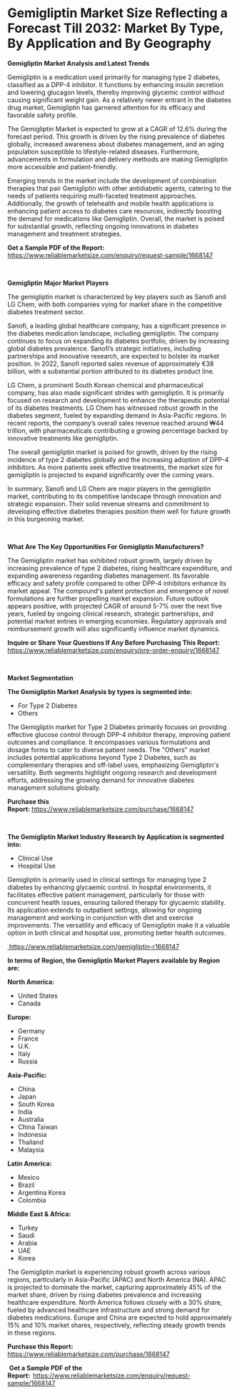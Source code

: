 <p><h1>Gemigliptin Market Size Reflecting a Forecast Till 2032: Market By Type, By Application and By Geography</h1></p><p><strong>Gemigliptin Market Analysis and Latest Trends</strong></p>
<p><p>Gemigliptin is a medication used primarily for managing type 2 diabetes, classified as a DPP-4 inhibitor. It functions by enhancing insulin secretion and lowering glucagon levels, thereby improving glycemic control without causing significant weight gain. As a relatively newer entrant in the diabetes drug market, Gemigliptin has garnered attention for its efficacy and favorable safety profile.</p><p>The Gemigliptin Market is expected to grow at a CAGR of 12.6% during the forecast period. This growth is driven by the rising prevalence of diabetes globally, increased awareness about diabetes management, and an aging population susceptible to lifestyle-related diseases. Furthermore, advancements in formulation and delivery methods are making Gemigliptin more accessible and patient-friendly. </p><p>Emerging trends in the market include the development of combination therapies that pair Gemigliptin with other antidiabetic agents, catering to the needs of patients requiring multi-faceted treatment approaches. Additionally, the growth of telehealth and mobile health applications is enhancing patient access to diabetes care resources, indirectly boosting the demand for medications like Gemigliptin. Overall, the market is poised for substantial growth, reflecting ongoing innovations in diabetes management and treatment strategies.</p></p>
<p><strong>Get a Sample PDF of the Report:&nbsp;</strong> <a href="https://www.reliablemarketsize.com/enquiry/request-sample/1668147?utm_campaign=3560&utm_medium=2&utm_source=Github&utm_content=ia&utm_term=17042025&utm_id=gemigliptin">https://www.reliablemarketsize.com/enquiry/request-sample/1668147</a></p>
<p>&nbsp;</p>
<p><strong>Gemigliptin Major Market Players</strong></p>
<p><p>The gemigliptin market is characterized by key players such as Sanofi and LG Chem, with both companies vying for market share in the competitive diabetes treatment sector.</p><p>Sanofi, a leading global healthcare company, has a significant presence in the diabetes medication landscape, including gemigliptin. The company continues to focus on expanding its diabetes portfolio, driven by increasing global diabetes prevalence. Sanofi’s strategic initiatives, including partnerships and innovative research, are expected to bolster its market position. In 2022, Sanofi reported sales revenue of approximately €38 billion, with a substantial portion attributed to its diabetes product line.</p><p>LG Chem, a prominent South Korean chemical and pharmaceutical company, has also made significant strides with gemigliptin. It is primarily focused on research and development to enhance the therapeutic potential of its diabetes treatments. LG Chem has witnessed robust growth in the diabetes segment, fueled by expanding demand in Asia-Pacific regions. In recent reports, the company’s overall sales revenue reached around ₩44 trillion, with pharmaceuticals contributing a growing percentage backed by innovative treatments like gemigliptin.</p><p>The overall gemigliptin market is poised for growth, driven by the rising incidence of type 2 diabetes globally and the increasing adoption of DPP-4 inhibitors. As more patients seek effective treatments, the market size for gemigliptin is projected to expand significantly over the coming years.</p><p>In summary, Sanofi and LG Chem are major players in the gemigliptin market, contributing to its competitive landscape through innovation and strategic expansion. Their solid revenue streams and commitment to developing effective diabetes therapies position them well for future growth in this burgeoning market.</p></p>
<p>&nbsp;</p>
<p><strong>What Are The Key Opportunities For Gemigliptin Manufacturers?</strong></p>
<p><p>The Gemigliptin market has exhibited robust growth, largely driven by increasing prevalence of type 2 diabetes, rising healthcare expenditure, and expanding awareness regarding diabetes management. Its favorable efficacy and safety profile compared to other DPP-4 inhibitors enhance its market appeal. The compound's patent protection and emergence of novel formulations are further propelling market expansion. Future outlook appears positive, with projected CAGR of around 5-7% over the next five years, fueled by ongoing clinical research, strategic partnerships, and potential market entries in emerging economies. Regulatory approvals and reimbursement growth will also significantly influence market dynamics.</p></p>
<p><strong>Inquire or Share Your Questions If Any Before Purchasing This Report:</strong> <a href="https://www.reliablemarketsize.com/enquiry/pre-order-enquiry/1668147?utm_campaign=3560&utm_medium=2&utm_source=Github&utm_content=ia&utm_term=17042025&utm_id=gemigliptin">https://www.reliablemarketsize.com/enquiry/pre-order-enquiry/1668147</a></p>
<p>&nbsp;</p>
<p><strong>Market Segmentation</strong></p>
<p><strong>The Gemigliptin Market Analysis by types is segmented into:</strong></p>
<p><ul><li>For Type 2 Diabetes</li><li>Others</li></ul></p>
<p><p>The Gemigliptin market for Type 2 Diabetes primarily focuses on providing effective glucose control through DPP-4 inhibitor therapy, improving patient outcomes and compliance. It encompasses various formulations and dosage forms to cater to diverse patient needs. The "Others" market includes potential applications beyond Type 2 Diabetes, such as complementary therapies and off-label uses, emphasizing Gemigliptin's versatility. Both segments highlight ongoing research and development efforts, addressing the growing demand for innovative diabetes management solutions globally.</p></p>
<p><strong>Purchase this Report:&nbsp;</strong><a href="https://www.reliablemarketsize.com/purchase/1668147?utm_campaign=3560&utm_medium=2&utm_source=Github&utm_content=ia&utm_term=17042025&utm_id=gemigliptin">https://www.reliablemarketsize.com/purchase/1668147</a></p>
<p>&nbsp;</p>
<p><strong>The Gemigliptin Market Industry Research by Application is segmented into:</strong></p>
<p><ul><li>Clinical Use</li><li>Hospital Use</li></ul></p>
<p><p>Gemigliptin is primarily used in clinical settings for managing type 2 diabetes by enhancing glycaemic control. In hospital environments, it facilitates effective patient management, particularly for those with concurrent health issues, ensuring tailored therapy for glycaemic stability. Its application extends to outpatient settings, allowing for ongoing management and working in conjunction with diet and exercise improvements. The versatility and efficacy of Gemigliptin make it a valuable option in both clinical and hospital use, promoting better health outcomes.</p></p>
<p><a href="https://www.reliablemarketsize.com/gemigliptin-r1668147?utm_campaign=3560&utm_medium=2&utm_source=Github&utm_content=ia&utm_term=17042025&utm_id=gemigliptin">&nbsp;https://www.reliablemarketsize.com/gemigliptin-r1668147</a></p>
<p><strong>In terms of Region, the Gemigliptin Market Players available by Region are:</strong></p>
<p>
    <p> <strong> North America: </strong>
        <ul>
            <li>United States</li>
            <li>Canada</li>
        </ul>
        </p> 
    <p> <strong> Europe: </strong>
        <ul>
            <li>Germany</li>
            <li>France</li>
            <li>U.K.</li>
            <li>Italy</li>
            <li>Russia</li>
        </ul>
        </p> 
    <p> <strong> Asia-Pacific: </strong>
        <ul>
            <li>China</li>
            <li>Japan</li>
            <li>South Korea</li>
            <li>India</li>
            <li>Australia</li>
            <li>China Taiwan</li>
            <li>Indonesia</li>
            <li>Thailand</li>
            <li>Malaysia</li>
        </ul>
        </p> 
    <p> <strong> Latin America: </strong>
        <ul>
            <li>Mexico</li>
            <li>Brazil</li>
            <li>Argentina Korea</li>
            <li>Colombia</li>
        </ul>
        </p> 
    <p> <strong> Middle East & Africa: </strong>
        <ul>
            <li>Turkey</li>
            <li>Saudi</li>
            <li>Arabia</li>
            <li>UAE</li>
            <li>Korea</li>
        </ul>
    </p>
    </p>
<p><p>The Gemigliptin market is experiencing robust growth across various regions, particularly in Asia-Pacific (APAC) and North America (NA). APAC is projected to dominate the market, capturing approximately 45% of the market share, driven by rising diabetes prevalence and increasing healthcare expenditure. North America follows closely with a 30% share, fueled by advanced healthcare infrastructure and strong demand for diabetes medications. Europe and China are expected to hold approximately 15% and 10% market shares, respectively, reflecting steady growth trends in these regions.</p></p>
<p><strong>Purchase this Report: </strong><a href="https://www.reliablemarketsize.com/purchase/1668147?utm_campaign=3560&utm_medium=2&utm_source=Github&utm_content=ia&utm_term=17042025&utm_id=gemigliptin">https://www.reliablemarketsize.com/purchase/1668147</a></p>
<p>&nbsp;<strong>Get a Sample PDF of the Report:&nbsp;&nbsp;</strong><a href="https://www.reliablemarketsize.com/enquiry/request-sample/1668147?utm_campaign=3560&utm_medium=2&utm_source=Github&utm_content=ia&utm_term=17042025&utm_id=gemigliptin">https://www.reliablemarketsize.com/enquiry/request-sample/1668147</a></p>
<p><strong></strong></p>
<p><p></p><p></p><p></p></p>